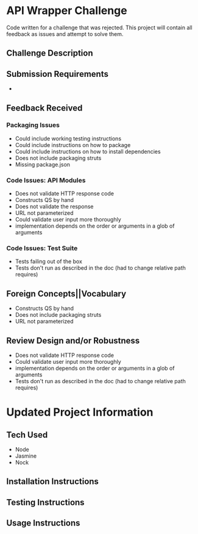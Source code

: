 # API Wrapper Challenge
Code written for a challenge that was rejected. This project will contain all feedback as issues and attempt to solve them.

## Challenge Description


## Submission Requirements
- 

## Feedback Received
### Packaging Issues
- Could include working testing instructions 
- Could include instructions on how to package
- Could include instructions on how to install dependencies
- Does not include packaging struts
- Missing package.json

### Code Issues: API Modules
- Does not validate HTTP response code
- Constructs QS by hand
- Does not validate the response
- URL not parameterized
- Could validate user input more thoroughly
- implementation depends on the order or arguments in a glob of arguments

### Code Issues: Test Suite
- Tests failing out of the box
- Tests don't run as described in the doc (had to change relative path requires)

## Foreign Concepts||Vocabulary
- Constructs QS by hand
- Does not include packaging struts
- URL not parameterized

## Review Design and/or Robustness
- Does not validate HTTP response code
- Could validate user input more thoroughly
- implementation depends on the order or arguments in a glob of arguments
- Tests don't run as described in the doc (had to change relative path requires)

# Updated Project Information

## Tech Used
- Node
- Jasmine
- Nock

## Installation Instructions

## Testing Instructions

## Usage Instructions
